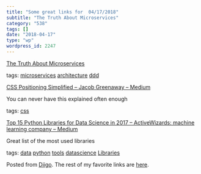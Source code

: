```yaml
---
title: "Some great links for  04/17/2018"
subtitle: "The Truth About Microservices"
category: "538"
tags: []
date: "2018-04-17"
type: "wp"
wordpress_id: 2247
---
```

[The Truth About Microservices](https://codeburst.io/the-truth-about-microservices-8f8124913df4?source=userActivityShare-d383785221d0-1523879046) 

 tags: [microservices](https://www.diigo.com/user/pitosalas/microservices) [architecture](https://www.diigo.com/user/pitosalas/architecture) [ddd](https://www.diigo.com/user/pitosalas/ddd)

 [CSS Positioning Simplified – Jacob Greenaway – Medium](https://medium.com/@jacobgreenaway12/taming-the-css-beast-master-positioning-5882bad14458?source=userActivityShare-d383785221d0-1523878866) 

You can never have this explained often enough

 tags: [css](https://www.diigo.com/user/pitosalas/css)

 [Top 15 Python Libraries for Data Science in 2017 – ActiveWizards: machine learning company – Medium](https://medium.com/activewizards-machine-learning-company/top-15-python-libraries-for-data-science-in-in-2017-ab61b4f9b4a7?source=userActivityShare-d383785221d0-1523878111) 

Great list of the most used libraries

 tags: [data](https://www.diigo.com/user/pitosalas/data) [python](https://www.diigo.com/user/pitosalas/python) [tools](https://www.diigo.com/user/pitosalas/tools) [datascience](https://www.diigo.com/user/pitosalas/datascience) [Libraries](https://www.diigo.com/user/pitosalas/Libraries)

Posted from [Diigo](https://www.diigo.com). The rest of my favorite links are [here](https://www.diigo.com/user/pitosalas).